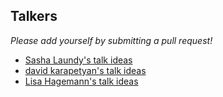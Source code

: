 ## Talkers

_Please add yourself by submitting a pull request!_

- [Sasha Laundy's talk ideas](https://github.com/sursh/sasha-talks-i-want-to-give/blob/master/future-talks.md)
- [david karapetyan's talk ideas](https://github.com/davidk01/talks-i-want-to-give/blob/master/future-talks.md)
- [Lisa Hagemann's talk ideas](https://github.com/lhagemann/talks-i-want-to-give/blob/master/future-talks.md)